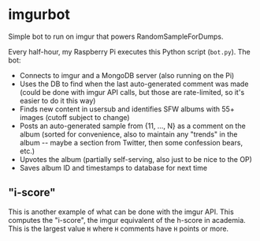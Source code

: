 # imgurbot
Simple bot to run on imgur that powers RandomSampleForDumps.

Every half-hour, my Raspberry Pi executes this Python script (`bot.py`). The bot:
* Connects to imgur and a MongoDB server (also running on the Pi)
* Uses the DB to find when the last auto-generated comment was made (could be done with imgur API calls, but those are rate-limited, so it's easier to do it this way)
* Finds new content in usersub and identifies SFW albums with 55+ images (cutoff subject to change)
* Posts an auto-generated sample from {11, ..., N} as a comment on the album (sorted for convenience, also to maintain any "trends" in the album -- maybe a section from Twitter, then some confession bears, etc.)
* Upvotes the album (partially self-serving, also just to be nice to the OP)
* Saves album ID and timestamps to database for next time

## "i-score"
This is another example of what can be done with the imgur API. This computes
the "i-score", the imgur equivalent of the h-score in academia. This is the
largest value `H` where `H` comments have `H` points or more.
